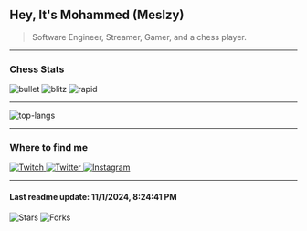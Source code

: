 <h2 align="left">Hey, It's Mohammed (Meslzy)</h2>

> Software Engineer, Streamer, Gamer, and a chess player.

---

<h3 align="left">Chess Stats</h3>

<p align="left">
  <img alt="bullet" src="https://img.shields.io/badge/🚀 bullet-2293-151515?style=for-the-badge&labelColor=151515"/>
  <img alt="blitz" src="https://img.shields.io/badge/⚡ blitz-2247-151515?style=for-the-badge&labelColor=151515"/>
  <img alt="rapid" src="https://img.shields.io/badge/⏳ rapid-2222-151515?style=for-the-badge&labelColor=151515"/>
</p>

---

<p align="left">
  <img alt="top-langs" src="https://github-readme-stats.vercel.app/api/top-langs/?username=meslzy&theme=dark&hide_border=true&include_all_commits=false&count_private=false&layout=compact"/>
</p>

---

<h3 align="left">Where to find me</h3>

<p align="left">
  <a href="https://twitch.tv/meslzy" target="blank">
    <img alt="Twitch" src="https://img.shields.io/badge/Twitch-151515?style=for-the-badge&logo=twitch&logoColor=white">
  </a>
  <a href="https://twitter.com/meslzy" target="blank">
    <img alt="Twitter" src="https://img.shields.io/badge/Twitter-151515?style=for-the-badge&logo=twitter&logoColor=white">
  </a>
  <a href="https://instagram.com/meslzy" target="blank">
    <img alt="Instagram" src="https://img.shields.io/badge/Instagram-151515?style=for-the-badge&logo=instagram&logoColor=white">
  </a>
</p>

---

<h4 align="left">Last readme update: 11&#x2F;1&#x2F;2024, 8:24:41 PM</h4>

<p align="left">
  <img alt="Stars" src="https://img.shields.io/github/stars/meslzy/meslzy?style=for-the-badge&labelColor=151515&color=151515"/>
  <img alt="Forks" src="https://img.shields.io/github/forks/meslzy/meslzy?style=for-the-badge&labelColor=151515&color=151515"/>
</p>
